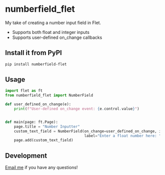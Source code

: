 # numberfield_flet

My take of creating a number input field in Flet.

- Supports both float and integer inputs
- Supports user-defined on_change callbacks

## Install it from PyPI

```bash
pip install numberfield-flet
```

## Usage

```py
import flet as ft
from numberfield_flet import NumberField

def user_defined_on_change(e):
    print(f"User-defined on_change event: {e.control.value}")


def main(page: ft.Page):
    page.title = "Number Inputter"
    custom_text_field = NumberField(on_change=user_defined_on_change, input_type="float",
                                    label="Enter a float number here: ")
    page.add(custom_text_field)
```

## Development

[Email me](mailto:andrey.gurtov@gmail.com) if you have any questions!